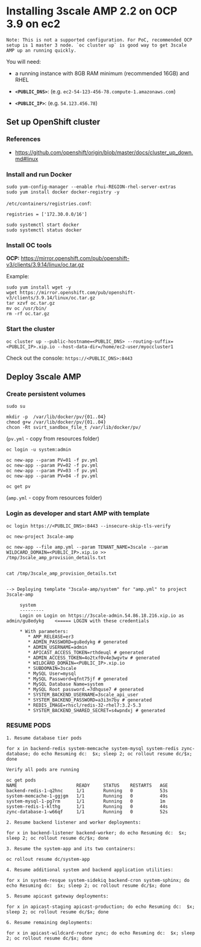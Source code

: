 # Installing 3scale AMP 2.2 on OCP 3.9 on ec2

```
Note: This is not a supported configuration. For PoC, recommended OCP setup is 1 master 3 node. `oc cluster up` is good way to get 3scale AMP up an running quickly.
```

You will need:

- a running instance with 8GB RAM minimum (recommended 16GB) and RHEL

- **`<PUBLIC_DNS>`**: (e.g. `ec2-54-123-456-78.compute-1.amazonaws.com`)

- **`<PUBLIC_IP>`**: (e.g. `54.123.456.78`)

## Set up OpenShift cluster 

### References

- https://github.com/openshift/origin/blob/master/docs/cluster_up_down.md#linux

### Install and run Docker

```
sudo yum-config-manager --enable rhui-REGION-rhel-server-extras
sudo yum install docker docker-registry -y
```

`/etc/containers/registries.conf`:
```
registries = ['172.30.0.0/16']
```
```
sudo systemctl start docker
sudo systemctl status docker
```

### Install OC tools

**OCP:** https://mirror.openshift.com/pub/openshift-v3/clients/3.9.14/linux/oc.tar.gz

Example:
```
sudo yum install wget -y
wget https://mirror.openshift.com/pub/openshift-v3/clients/3.9.14/linux/oc.tar.gz
tar xzvf oc.tar.gz
mv oc /usr/bin/
rm -rf oc.tar.gz
```

### Start the cluster

```
oc cluster up --public-hostname=<PUBLIC_DNS> --routing-suffix=<PUBLIC_IP>.xip.io --host-data-dir=/home/ec2-user/myoccluster1
```

Check out the console:
`https://<PUBLIC_DNS>:8443`

## Deploy 3scale AMP

### Create persistent volumes

```
sudo su

mkdir -p  /var/lib/docker/pv/{01..04}
chmod g+w /var/lib/docker/pv/{01..04}
chcon -Rt svirt_sandbox_file_t /var/lib/docker/pv/
```

(`pv.yml` - copy from resources folder)

```
oc login -u system:admin

oc new-app --param PV=01 -f pv.yml
oc new-app --param PV=02 -f pv.yml
oc new-app --param PV=03 -f pv.yml
oc new-app --param PV=04 -f pv.yml

oc get pv
```

(`amp.yml` - copy from resources folder)


### Login as developer and start AMP with template


```
oc login https://<PUBLIC_DNS>:8443 --insecure-skip-tls-verify

oc new-project 3scale-amp

oc new-app --file amp.yml --param TENANT_NAME=3scale --param WILDCARD_DOMAIN=<PUBLIC_IP>.xip.io >> /tmp/3scale_amp_provision_details.txt
```

```

cat /tmp/3scale_amp_provision_details.txt


--> Deploying template "3scale-amp/system" for "amp.yml" to project 3scale-amp

     system
     ---------
     Login on Login on https://3scale-admin.54.86.18.216.xip.io as admin/gu8edykg    <===== LOGIN with these credentials

     * With parameters:
        * AMP_RELEASE=er3
        * ADMIN_PASSWORD=gu8edykg # generated
        * ADMIN_USERNAME=admin
        * APICAST_ACCESS_TOKEN=rthdeuql # generated
        * ADMIN_ACCESS_TOKEN=4o2txf0v4e3wgvtw # generated
        * WILDCARD_DOMAIN=<PUBLIC_IP>.xip.io
        * SUBDOMAIN=3scale
        * MySQL User=mysql
        * MySQL Password=qfnt75jf # generated
        * MySQL Database Name=system
        * MySQL Root password.=7dhquse7 # generated
        * SYSTEM_BACKEND_USERNAME=3scale_api_user
        * SYSTEM_BACKEND_PASSWORD=a3i3n7by # generated
        * REDIS_IMAGE=rhscl/redis-32-rhel7:3.2-5.3
        * SYSTEM_BACKEND_SHARED_SECRET=s4wpndxj # generated
```

### RESUME PODS

```
1. Resume database tier pods

for x in backend-redis system-memcache system-mysql system-redis zync-database; do echo Resuming dc:  $x; sleep 2; oc rollout resume dc/$x; done

Verify all pods are running

oc get pods
NAME                      READY     STATUS    RESTARTS   AGE
backend-redis-1-q2hnc     1/1       Running   0          53s
system-memcache-1-ggjgm   1/1       Running   0          49s
system-mysql-1-pg7rm      1/1       Running   0          1m
system-redis-1-klthg      1/1       Running   0          44s
zync-database-1-w66qf     1/1       Running   0          52s
```

```
2. Resume backend listener and worker deployments:

for x in backend-listener backend-worker; do echo Resuming dc:  $x; sleep 2; oc rollout resume dc/$x; done
```

```
3. Resume the system-app and its two containers:

oc rollout resume dc/system-app
```

```
4. Resume additional system and backend application utilities:

for x in system-resque system-sidekiq backend-cron system-sphinx; do echo Resuming dc:  $x; sleep 2; oc rollout resume dc/$x; done
```

```
5. Resume apicast gateway deployments:

for x in apicast-staging apicast-production; do echo Resuming dc:  $x; sleep 2; oc rollout resume dc/$x; done
```

```
6. Resume remaining deployments:

for x in apicast-wildcard-router zync; do echo Resuming dc:  $x; sleep 2; oc rollout resume dc/$x; done
```